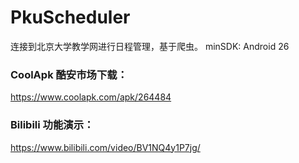 # PkuScheduler

连接到北京大学教学网进行日程管理，基于爬虫。
minSDK: Android 26

### CoolApk 酷安市场下载：
https://www.coolapk.com/apk/264484

### Bilibili 功能演示：
https://www.bilibili.com/video/BV1NQ4y1P7jg/
